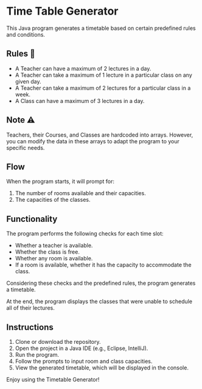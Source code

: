 # Time Table Generator
This Java program generates a timetable based on certain predefined rules and conditions.

## Rules :dart:

- A Teacher can have a maximum of 2 lectures in a day.
- A Teacher can take a maximum of 1 lecture in a particular class on any given day.
- A Teacher can take a maximum of 2 lectures for a particular class in a week.
- A Class can have a maximum of 3 lectures in a day.

## Note :warning:

Teachers, their Courses, and Classes are hardcoded into arrays. However, you can modify the data in these arrays to adapt the program to your specific needs.

## Flow

When the program starts, it will prompt for:
1. The number of rooms available and their capacities.
2. The capacities of the classes.

## Functionality

The program performs the following checks for each time slot:
- Whether a teacher is available.
- Whether the class is free.
- Whether any room is available.
- If a room is available, whether it has the capacity to accommodate the class.

Considering these checks and the predefined rules, the program generates a timetable.

At the end, the program displays the classes that were unable to schedule all of their lectures.

## Instructions

1. Clone or download the repository.
2. Open the project in a Java IDE (e.g., Eclipse, IntelliJ).
3. Run the program.
4. Follow the prompts to input room and class capacities.
5. View the generated timetable, which will be displayed in the console.

Enjoy using the Timetable Generator!
